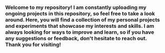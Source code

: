 ### Welcome to my repository! I am constantly uploading my ongoing projects in this repository, so feel free to take a look around. Here, you will find a collection of my personal projects and experiments that showcase my interests and skills. I am always looking for ways to improve and learn, so if you have any suggestions or feedback, don't hesitate to reach out. Thank you for visiting!
